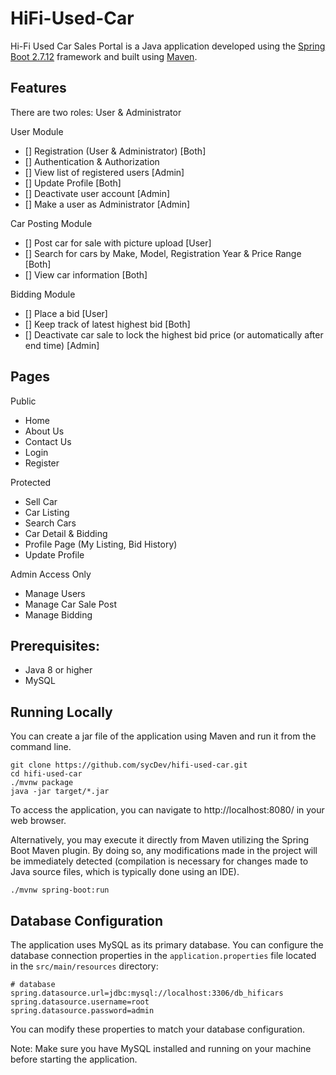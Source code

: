 # HiFi-Used-Car

Hi-Fi Used Car Sales Portal is a Java application developed using the [Spring Boot 2.7.12](https://spring.io/guides/gs/spring-boot) framework and built using [Maven](https://spring.io/guides/gs/maven).

## Features

There are two roles: User & Administrator

User Module
- [] Registration (User & Administrator) [Both]
- [] Authentication & Authorization
- [] View list of registered users [Admin]
- [] Update Profile [Both]
- [] Deactivate user account [Admin]
- [] Make a user as Administrator [Admin]

Car Posting Module
- [] Post car for sale with picture upload [User]
- [] Search for cars by Make, Model, Registration Year & Price Range [Both]
- [] View car information [Both]

Bidding Module
- [] Place a bid [User]
- [] Keep track of latest highest bid [Both]
- [] Deactivate car sale to lock the highest bid price (or automatically after end time) [Admin]

## Pages

Public
- Home
- About Us
- Contact Us
- Login
- Register

Protected
- Sell Car
- Car Listing
- Search Cars
- Car Detail & Bidding
- Profile Page (My Listing, Bid History)
- Update Profile

Admin Access Only
- Manage Users
- Manage Car Sale Post
- Manage Bidding

## Prerequisites:

- Java 8 or higher
- MySQL

## Running Locally

You can create a jar file of the application using Maven and run it from the command line.

```
git clone https://github.com/sycDev/hifi-used-car.git
cd hifi-used-car
./mvnw package
java -jar target/*.jar
```

To access the application, you can navigate to http://localhost:8080/ in your web browser.

Alternatively, you may execute it directly from Maven utilizing the Spring Boot Maven plugin. By doing so, any 
modifications made in the project will be immediately detected (compilation is necessary for changes made to Java 
source files, which is typically done using an IDE).

```
./mvnw spring-boot:run
```

## Database Configuration

The application uses MySQL as its primary database. You can configure the database connection properties in the 
`application.properties` file located in the `src/main/resources` directory:

```properties
# database
spring.datasource.url=jdbc:mysql://localhost:3306/db_hificars
spring.datasource.username=root
spring.datasource.password=admin
```

You can modify these properties to match your database configuration.

Note: Make sure you have MySQL installed and running on your machine before starting the application.
